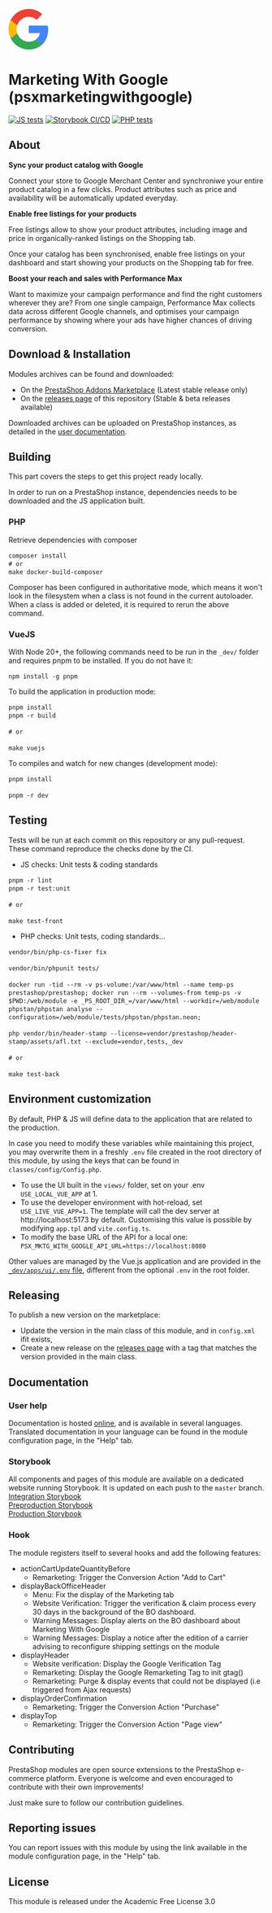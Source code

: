 ![Marketing With Google logo](views/img/google-icon.svg)

# Marketing With Google (psxmarketingwithgoogle)

[![JS tests](https://github.com/PrestaShopCorp/psxmarketingwithgoogle/actions/workflows/js.yml/badge.svg)](https://github.com/PrestaShopCorp/psxmarketingwithgoogle/actions/workflows/js.yml)
[![Storybook CI/CD](https://github.com/PrestaShopCorp/psxmarketingwithgoogle/actions/workflows/storybook-ci-cd.yml/badge.svg)](https://github.com/PrestaShopCorp/psxmarketingwithgoogle/actions/workflows/storybook-ci-cd.yml)
[![PHP tests](https://github.com/PrestaShopCorp/psxmarketingwithgoogle/actions/workflows/php.yml/badge.svg)](https://github.com/PrestaShopCorp/psxmarketingwithgoogle/actions/workflows/php.yml)

## About

**Sync your product catalog with Google**

Connect your store to Google Merchant Center and synchroniwe your entire product catalog in a few clicks. Product attributes such as price and availability will be automatically updated everyday.

**Enable free listings for your products**

Free listings allow to show your product attributes, including image and price in organically-ranked listings on the Shopping tab. 

Once your catalog has been synchronised, enable free listings on your dashboard and start showing your products on the Shopping tab for free.

**Boost your reach and sales with Performance Max**

Want to maximize your campaign performance and find the right customers wherever they are? From one single campaign, Performance Max collects data across different Google channels, and optimises your campaign performance by showing where your ads have higher chances of driving conversion.

## Download & Installation

Modules archives can be found and downloaded:
* On the [PrestaShop Addons Marketplace](https://addons.prestashop.com/en/essentials/85751-prestashop-marketing-with-google-.html) (Latest stable release only)
* On the [releases page](https://github.com/PrestaShopCorp/pasmarketingwithgoogle/releases) of this repository (Stable & beta releases available)


Downloaded archives can be uploaded on PrestaShop instances, as detailed in the [user documentation](https://doc.prestashop.com/display/PS17/Modules+Selection#ModulesSelection-Uploadingamodulemanually).

## Building

This part covers the steps to get this project ready locally.

In order to run on a PrestaShop instance, dependencies needs to be downloaded and the JS application built.

### PHP

Retrieve dependencies with composer

```
composer install
# or
make docker-build-composer
```

Composer has been configured in authoritative mode, which means it won't look in the filesystem when a class is not found in the current autoloader.
When a class is added or deleted, it is required to rerun the above command.

### VueJS

With Node 20+, the following commands need to be run in the `_dev/` folder and requires pnpm to be installed. If you do not have it:

```
npm install -g pnpm
```

To build the application in production mode:

```
pnpm install
pnpm -r build

# or 

make vuejs
```

To compiles and watch for new changes (development mode):

```
pnpm install

pnpm -r dev
```

## Testing

Tests will be run at each commit on this repository or any pull-request. These command reproduce the checks done by the CI.

* JS checks: Unit tests & coding standards

```
pnpm -r lint
pnpm -r test:unit

# or

make test-front
```

* PHP checks: Unit tests, coding standards...

```
vendor/bin/php-cs-fixer fix

vendor/bin/phpunit tests/

docker run -tid --rm -v ps-volume:/var/www/html --name temp-ps prestashop/prestashop; docker run --rm --volumes-from temp-ps -v $PWD:/web/module -e _PS_ROOT_DIR_=/var/www/html --workdir=/web/module phpstan/phpstan analyse --configuration=/web/module/tests/phpstan/phpstan.neon;

php vendor/bin/header-stamp --license=vendor/prestashop/header-stamp/assets/afl.txt --exclude=vendor,tests,_dev

# or

make test-back
```

## Environment customization

By default, PHP & JS will define data to the application that are related to the production.

In case you need to modify these variables while maintaining this project, you may
overwrite them in a freshly `.env` file created in the root directory of this module, by using the
keys that can be found in `classes/config/Config.php`.

* To use the UI built in the `views/` folder, set on your .env `USE_LOCAL_VUE_APP` at 1.
* To use the developer environment with hot-reload, set `USE_LIVE_VUE_APP=1`. The template will call the dev server at http://localhost:5173 by default. Customising this value is possible by modifying `app.tpl` and `vite.config.ts`.
* To modify the base URL of the API for a local one: `PSX_MKTG_WITH_GOOGLE_API_URL=https://localhost:8080`

Other values are managed by the Vue.js application and are provided in the [`_dev/apps/ui/.env` file](_dev/apps/ui/.env), different from the optional `.env` in the root folder.


## Releasing

To publish a new version on the marketplace:
* Update the version in the main class of this module, and in `config.xml` ifit exists,
* Create a new release on the [releases page](https://github.com/PrestaShopCorp/pasmarketingwithgoogle/releases) with a tag that matches the version provided in the main class.

## Documentation

### User help

Documentation is hosted [online](
https://storage.googleapis.com/psessentials-documentation/psxmarketingwithgoogle/user_guide_en.pdf), and is available in several languages. Translated documentation in your language can be found in the module configuration page, in the "Help" tab.

### Storybook

All components and pages of this module are available on a dedicated website running Storybook. 
It is updated on each push to the `master` branch.  
[Integration Storybook](https://google-storybook-integration.prestashop.com/)  
[Preproduction Storybook](https://google-storybook-preproduction.prestashop.com/)  
[Production Storybook](https://google-storybook.prestashop.com/)

### Hook

The module registers itself to several hooks and add the following features:

* actionCartUpdateQuantityBefore
  * Remarketing: Trigger the Conversion Action "Add to Cart"
* displayBackOfficeHeader
  * Menu: Fix the display of the Marketing tab
  * Website Verification: Trigger the verification & claim process every 30 days in the background of the BO dashboard.
  * Warning Messages: Display alerts on the BO dashboard about Marketing With Google
  * Warning Messages: Display a notice after the edition of a carrier advising to reconfigure shipping settings on the module
* displayHeader
  * Website verification: Display the Google Verification Tag
  * Remarketing: Display the Google Remarketing Tag to init gtag()
  * Remarketing: Purge & display events that could not be displayed (i.e triggered from Ajax requests)
* displayOrderConfirmation
  * Remarketing: Trigger the Conversion Action "Purchase"
* displayTop
  * Remarketing: Trigger the Conversion Action "Page view"


## Contributing

PrestaShop modules are open source extensions to the PrestaShop e-commerce platform. Everyone is welcome and even encouraged to contribute with their own improvements!

Just make sure to follow our contribution guidelines.

## Reporting issues

You can report issues with this module by using the link available in the module configuration page, in the "Help" tab.

## License

This module is released under the Academic Free License 3.0

